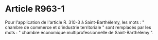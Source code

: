 # Article R963-1

Pour l'application de l'article R. 310-3 à Saint-Barthélemy, les mots : " chambre de commerce et d'industrie territoriale " sont remplacés par les mots : " chambre économique multiprofessionnelle de Saint-Barthélemy ".
